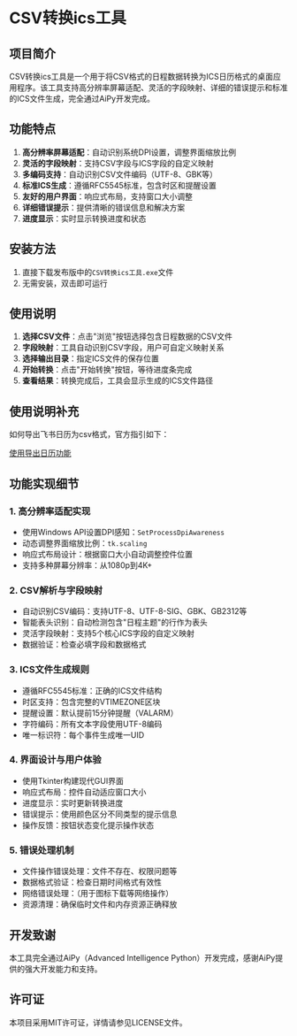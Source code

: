 # CSV转换ics工具

## 项目简介
CSV转换ics工具是一个用于将CSV格式的日程数据转换为ICS日历格式的桌面应用程序。该工具支持高分辨率屏幕适配、灵活的字段映射、详细的错误提示和标准的ICS文件生成，完全通过AiPy开发完成。

## 功能特点
1. **高分辨率屏幕适配**：自动识别系统DPI设置，调整界面缩放比例
2. **灵活的字段映射**：支持CSV字段与ICS字段的自定义映射
3. **多编码支持**：自动识别CSV文件编码（UTF-8、GBK等）
4. **标准ICS生成**：遵循RFC5545标准，包含时区和提醒设置
5. **友好的用户界面**：响应式布局，支持窗口大小调整
6. **详细错误提示**：提供清晰的错误信息和解决方案
7. **进度显示**：实时显示转换进度和状态

## 安装方法
1. 直接下载发布版中的`CSV转换ics工具.exe`文件
2. 无需安装，双击即可运行

## 使用说明
1. **选择CSV文件**：点击"浏览"按钮选择包含日程数据的CSV文件
2. **字段映射**：工具自动识别CSV字段，用户可自定义映射关系
3. **选择输出目录**：指定ICS文件的保存位置
4. **开始转换**：点击"开始转换"按钮，等待进度条完成
5. **查看结果**：转换完成后，工具会显示生成的ICS文件路径


## 使用说明补充
如何导出飞书日历为csv格式，官方指引如下：


[使用导出日历功能](https://www.feishu.cn/hc/zh-CN/articles/392224950851-%E4%BD%BF%E7%94%A8%E5%AF%BC%E5%87%BA%E6%97%A5%E5%8E%86%E5%8A%9F%E8%83%BD)


## 功能实现细节

### 1. 高分辨率适配实现
- 使用Windows API设置DPI感知：`SetProcessDpiAwareness`
- 动态调整界面缩放比例：`tk.scaling`
- 响应式布局设计：根据窗口大小自动调整控件位置
- 支持多种屏幕分辨率：从1080p到4K+

### 2. CSV解析与字段映射
- 自动识别CSV编码：支持UTF-8、UTF-8-SIG、GBK、GB2312等
- 智能表头识别：自动检测包含"日程主题"的行作为表头
- 灵活字段映射：支持5个核心ICS字段的自定义映射
- 数据验证：检查必填字段和数据格式

### 3. ICS文件生成规则
- 遵循RFC5545标准：正确的ICS文件结构
- 时区支持：包含完整的VTIMEZONE区块
- 提醒设置：默认提前15分钟提醒（VALARM）
- 字符编码：所有文本字段使用UTF-8编码
- 唯一标识符：每个事件生成唯一UID

### 4. 界面设计与用户体验
- 使用Tkinter构建现代GUI界面
- 响应式布局：控件自动适应窗口大小
- 进度显示：实时更新转换进度
- 错误提示：使用颜色区分不同类型的提示信息
- 操作反馈：按钮状态变化提示操作状态

### 5. 错误处理机制
- 文件操作错误处理：文件不存在、权限问题等
- 数据格式验证：检查日期时间格式有效性
- 网络错误处理：（用于图标下载等网络操作）
- 资源清理：确保临时文件和内存资源正确释放

## 开发致谢
本工具完全通过AiPy（Advanced Intelligence Python）开发完成，感谢AiPy提供的强大开发能力和支持。

## 许可证
本项目采用MIT许可证，详情请参见LICENSE文件。
